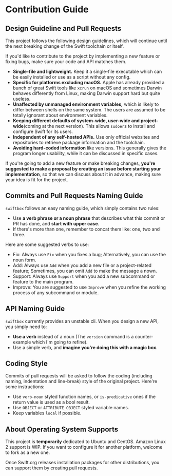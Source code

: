 # Contribution Guide

## Design Guideline and Pull Requests

This project follows the following design guidelines, which will continue until the next breaking change of the Swift toolchain or itself. 

If you'd like to contribute to the project by implementing a new feature or fixing bugs, make sure your code and API matches them. 

- **Single-file and lightweight.** Keep it a single-file executable which can be easily installed or use as a script without any config.
- **Specific for platforms excluding macOS.** Apple has already provided a bunch of great Swift tools like `xcrun` on macOS and sometimes Darwin behaves differently from Linux, making Darwin support hard but quite useless. 
- **Unaffected by unmanaged environment variables,** which is likely to differ between shells on the same system. The users are assumed to be totally ignorant about environment variables. 
- **Keeping different defaults of system-wide, user-wide and project-wide**(coming at the next version). This allows `sudoer`s to install and configure Swift for its users.
- **Independent of any self-hosted APIs.** Use only official websites and repositories to retrieve package information and the toolchain. 
- **Avoiding hard-coded information** like versions. This generally gives the program longer usability, while it can be discussed in specific cases. 

If you're going to add a new feature or make breaking changes, **you're suggested to make a proposal by creating an issue before starting your implementation**, so that we can discuss about it in advance, making sure your idea is fit for the project. 

## Commits and Pull Requests Naming Guide

`swiftbox` follows an easy naming guide, which simply contains two rules:

- Use **a verb phrase or a noun phrase** that describes what this commit or PR has done, and **start with upper case**. 
- If there's more than one, remember to concat them like: one, two and three. 

Here are some suggested verbs to use:

- Fix: Always use `Fix` when you fixes a bug; Alternatively, you can use the noun form. 
- Add: Always use `Add` when you add a new file or a project-related feature; Sometimes, you can omit `Add` to make the message a nown. 
- Support: Always use `Support` when you add a new subcommand or feature to the main program. 
- Improve: You are suggested to use `Improve` when you refine the working process of any subcommand or module. 

## API Naming Guide

`swiftbox` currently provides an unstable cli. When you design a new API, you simply need to:

- **Use a verb** instead of a noun (The `version` command is a counter-example which I'm going to refine). 
- Use a simple verb, and **imagine you're doing this with a magic box**. 

## Coding Style

Commits of pull requests will be asked to follow the coding (including naming, indentation and line-break) style of the original project. Here're some instructions: 

- Use `verb-noun` styled function names, or `is-predicative` ones if the return value is used as a bool result. 
- Use `OBJECT` or `ATTRIBUTE_OBJECT` styled variable names. 
- Keep variables `local` if possible. 

## About Operating System Supports

This project is **temporarily** dedicated to Ubuntu and CentOS. Amazon Linux 2 support is WIP. If you want to configure it for another platform, welcome to fork as a new one. 

Once Swift.org releases installation packages for other distributions, you can support them by creating pull requests. 